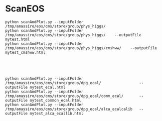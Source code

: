 # ScanEOS


    python scanAndPlot.py --inputFolder /tmp/amassiro/eos/cms/store/group/phys_higgs/
    python scanAndPlot.py --inputFolder /tmp/amassiro/eos/cms/store/group/phys_higgs/    --outputFile mytest.html
    python scanAndPlot.py --inputFolder /tmp/amassiro/eos/cms/store/group/phys_higgs/cmshww/    --outputFile mytest_cmshww.html
    
    
    
    
    
    python scanAndPlot.py --inputFolder   /tmp/amassiro/eos/cms/store/group/dpg_ecal/                 --outputFile mytest_ecal.html
    python scanAndPlot.py --inputFolder   /tmp/amassiro/eos/cms/store/group/dpg_ecal/comm_ecal/       --outputFile mytest_common_ecal.html
    python scanAndPlot.py --inputFolder   /tmp/amassiro/eos/cms/store/group/dpg_ecal/alca_ecalcalib   --outputFile mytest_alca_ecallib.html

    
    
    
    